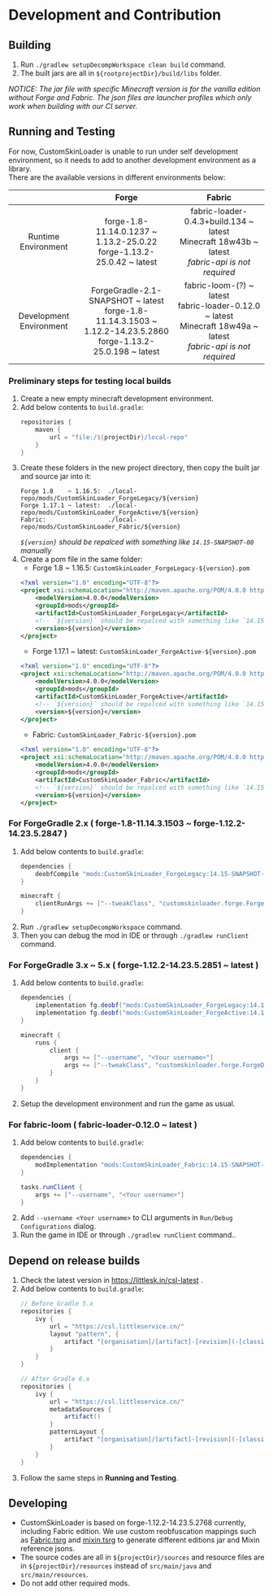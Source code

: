 # Development and Contribution

## Building
1. Run `./gradlew setupDecompWorkspace clean build` command.
1. The built jars are all in `${rootprojectDir}/build/libs` folder.

*NOTICE: The jar file with specific Minecraft version is for the vanilla edition without Forge and Fabric. The json files are launcher profiles which only work when building with our CI server.*

## Running and Testing
For now, CustomSkinLoader is unable to run under self development environment, so it needs to add to another development environment as a library.  
There are the available versions in different environments below:

|                         |                                                          Forge                                                          |                                                            Fabric                                                            |
|:-----------------------:|:-----------------------------------------------------------------------------------------------------------------------:|:----------------------------------------------------------------------------------------------------------------------------:|
|   Runtime Environment   |                       forge-1.8-11.14.0.1237 ~ 1.13.2-25.0.22<br/> forge-1.13.2-25.0.42 ~ latest                        |           fabric-loader-0.4.3+build.134 ~ latest<br/> Minecraft 18w43b ~ latest<br/> *fabric-api is not required*            |
| Development Environment | ForgeGradle-2.1-SNAPSHOT ~ latest<br/> forge-1.8-11.14.3.1503 ~ 1.12.2-14.23.5.2860<br/> forge-1.13.2-25.0.198 ~ latest | fabric-loom-(?) ~ latest<br/> fabric-loader-0.12.0 ~ latest<br/> Minecraft 18w49a ~ latest<br/> *fabric-api is not required* |

### Preliminary steps for testing local builds
1. Create a new empty minecraft development environment.
1. Add below contents to `build.gradle`:
   ```gradle
   repositories {
       maven {
           url = "file:/${projectDir}/local-repo"
       }
   }
   ```
1. Create these folders in the new project directory, then copy the built jar and source jar into it:
   ```
   Forge 1.8    ~ 1.16.5:  ./local-repo/mods/CustomSkinLoader_ForgeLegacy/${version}
   Forge 1.17.1 ~ latest:  ./local-repo/mods/CustomSkinLoader_ForgeActive/${version}
   Fabric:                 ./local-repo/mods/CustomSkinLoader_Fabric/${version}
   ```
   *`${version}` should be repalced with something like `14.15-SNAPSHOT-00` manually*
1. Create a pom file in the same folder:
   - Forge 1.8 ~ 1.16.5: `CustomSkinLoader_ForgeLegacy-${version}.pom`
   ```xml
   <?xml version="1.0" encoding="UTF-8"?>
   <project xsi:schemaLocation="http://maven.apache.org/POM/4.0.0 http://maven.apache.org/xsd/maven-4.0.0.xsd" xmlns="http://maven.apache.org/POM/4.0.0" xmlns:xsi="http://www.w3.org/2001/XMLSchema-instance">
       <modelVersion>4.0.0</modelVersion>
       <groupId>mods</groupId>
       <artifactId>CustomSkinLoader_ForgeLegacy</artifactId>
       <!-- `${version}` should be repalced with something like `14.15-SNAPSHOT-00` manually -->
       <version>${version}</version>
   </project>
   ```
   - Forge 1.17.1 ~ latest: `CustomSkinLoader_ForgeActive-${version}.pom`
   ```xml
   <?xml version="1.0" encoding="UTF-8"?>
   <project xsi:schemaLocation="http://maven.apache.org/POM/4.0.0 http://maven.apache.org/xsd/maven-4.0.0.xsd" xmlns="http://maven.apache.org/POM/4.0.0" xmlns:xsi="http://www.w3.org/2001/XMLSchema-instance">
       <modelVersion>4.0.0</modelVersion>
       <groupId>mods</groupId>
       <artifactId>CustomSkinLoader_ForgeActive</artifactId>
       <!-- `${version}` should be repalced with something like `14.15-SNAPSHOT-00` manually -->
       <version>${version}</version>
   </project>
   ```
   - Fabric: `CustomSkinLoader_Fabric-${version}.pom`
   ```xml
   <?xml version="1.0" encoding="UTF-8"?>
   <project xsi:schemaLocation="http://maven.apache.org/POM/4.0.0 http://maven.apache.org/xsd/maven-4.0.0.xsd" xmlns="http://maven.apache.org/POM/4.0.0" xmlns:xsi="http://www.w3.org/2001/XMLSchema-instance">
       <modelVersion>4.0.0</modelVersion>
       <groupId>mods</groupId>
       <artifactId>CustomSkinLoader_Fabric</artifactId>
       <!-- `${version}` should be repalced with something like `14.15-SNAPSHOT-00` manually -->
       <version>${version}</version>
   </project>
   ```

### For ForgeGradle 2.x ( forge-1.8-11.14.3.1503 ~ forge-1.12.2-14.23.5.2847 )
1. Add below contents to `build.gradle`:
   ```gradle
   dependencies {
       deobfCompile "mods:CustomSkinLoader_ForgeLegacy:14.15-SNAPSHOT-00"
   }

   minecraft {
       clientRunArgs += ["--tweakClass", "customskinloader.forge.ForgeDevTweaker", "--username", "<Your username>"]
   }
   ```
1. Run `./gradlew setupDecompWorkspace` command.
1. Then you can debug the mod in IDE or through `./gradlew runClient` command.

### For ForgeGradle 3.x ~ 5.x ( forge-1.12.2-14.23.5.2851 ~ latest )
1. Add below contents to `build.gradle`:
   ```gradle
   dependencies {
       implementation fg.deobf("mods:CustomSkinLoader_ForgeLegacy:14.15-SNAPSHOT-00") // Only required for MinecraftForge 1.8 ~ 1.16.5
       implementation fg.deobf("mods:CustomSkinLoader_ForgeActive:14.15-SNAPSHOT-00") // Only required for MinecraftForge 1.17.1 ~ latest
   }

   minecraft {
       runs {
           client {
               args += ["--username", "<Your username>"]
               args += ["--tweakClass", "customskinloader.forge.ForgeDevTweaker"] // Only required for MinecraftForge 1.12.2
           }
       }
   }
   ```
1. Setup the development environment and run the game as usual.

### For fabric-loom ( fabric-loader-0.12.0 ~ latest )
1. Add below contents to `build.gradle`:
   ```gradle
   dependencies {
       modImplementation "mods:CustomSkinLoader_Fabric:14.15-SNAPSHOT-00"
   }

   tasks.runClient {
	   args += ["--username", "<Your username>"]
   }
   ```
1. Add `--username <Your username>` to CLI arguments in `Run/Debug Configurations` dialog.
1. Run the game in IDE or through `./gradlew runClient` command..

## Depend on release builds
1. Check the latest version in https://littlesk.in/csl-latest .
1. Add below contents to `build.gradle`:
   ```gradle
   // Before Gradle 5.x
   repositories {
       ivy {
           url = "https://csl.littleservice.cn/"
           layout "pattern", {
               artifact "[organisation]/[artifact]-[revision](-[classifier])(.[ext])"
           }
       }
   }
   
   // After Gradle 6.x
   repositories {
       ivy {
           url = "https://csl.littleservice.cn/"
           metadataSources {
               artifact()
           }
           patternLayout {
               artifact "[organisation]/[artifact]-[revision](-[classifier])(.[ext])"
           }
       }
   }
   ```
1. Follow the same steps in **Running and Testing**.

## Developing
- CustomSkinLoader is based on forge-1.12.2-14.23.5.2768 currently, including Fabric edition. We use custom reobfuscation mappings such as [Fabric.tsrg](Fabric/Fabric.tsrg) and [mixin.tsrg](Fabric/mixin.tsrg) to generate different editions jar and Mixin reference jsons.
- The source codes are all in `${projectDir}/sources` and resource files are in `${projectDir}/resources` instead of `src/main/java` and `src/main/resources`.
- Do not add other required mods.
